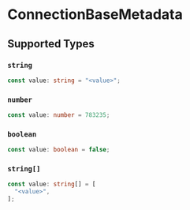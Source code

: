 # ConnectionBaseMetadata


## Supported Types

### `string`

```typescript
const value: string = "<value>";
```

### `number`

```typescript
const value: number = 783235;
```

### `boolean`

```typescript
const value: boolean = false;
```

### `string[]`

```typescript
const value: string[] = [
  "<value>",
];
```


